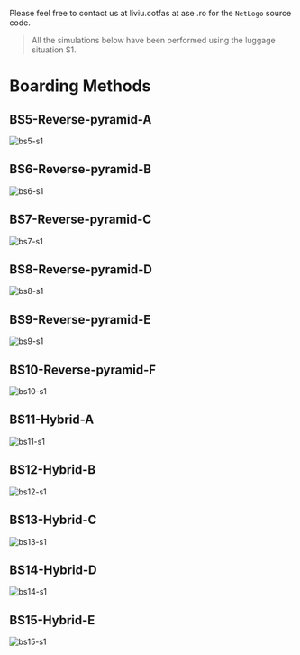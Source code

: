 Please feel free to contact us at liviu.cotfas at ase .ro for the `NetLogo` source code.

> All the simulations below have been performed using the luggage situation S1.

# Boarding Methods

## BS5-Reverse-pyramid-A
![bs5-s1](recordings/bs5-s1.gif)

## BS6-Reverse-pyramid-B
![bs6-s1](recordings/bs6-s1.gif)

## BS7-Reverse-pyramid-C
![bs7-s1](recordings/bs7-s1.gif)

## BS8-Reverse-pyramid-D
![bs8-s1](recordings/bs8-s1.gif)

## BS9-Reverse-pyramid-E
![bs9-s1](recordings/bs9-s1.gif)

## BS10-Reverse-pyramid-F
![bs10-s1](recordings/bs10-s1.gif)

## BS11-Hybrid-A
![bs11-s1](recordings/bs11-s1.gif)

## BS12-Hybrid-B
![bs12-s1](recordings/bs12-s1.gif)

## BS13-Hybrid-C
![bs13-s1](recordings/bs13-s1.gif)

## BS14-Hybrid-D
![bs14-s1](recordings/bs14-s1.gif)

## BS15-Hybrid-E
![bs15-s1](recordings/bs15-s1.gif)